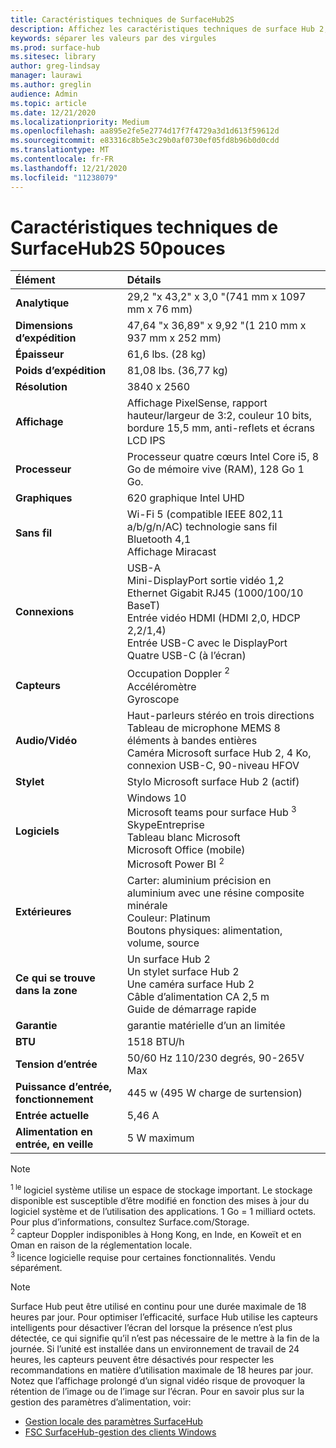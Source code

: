 ```yaml
---
title: Caractéristiques techniques de SurfaceHub2S
description: Affichez les caractéristiques techniques de surface Hub 2, dont le stylo, l’appareil photo et les spécifications de batteries mobiles facultatives.
keywords: séparer les valeurs par des virgules
ms.prod: surface-hub
ms.sitesec: library
author: greg-lindsay
manager: laurawi
ms.author: greglin
audience: Admin
ms.topic: article
ms.date: 12/21/2020
ms.localizationpriority: Medium
ms.openlocfilehash: aa895e2fe5e2774d17f7f4729a3d1d613f59612d
ms.sourcegitcommit: e83316c8b5e3c29b0af0730ef05fd8b96b0d0cdd
ms.translationtype: MT
ms.contentlocale: fr-FR
ms.lasthandoff: 12/21/2020
ms.locfileid: "11238079"
---
```

# Caractéristiques techniques de SurfaceHub2S 50pouces

|**Élément**|**Détails**|
|:------ |:--------- |
|**Analytique**| 29,2 "x 43,2" x 3,0 "(741 mm x 1097 mm x 76 mm) |
|**Dimensions d’expédition**| 47,64 "x 36,89" x 9,92 "(1 210 mm x 937 mm x 252 mm)|
|**Épaisseur**| 61,6 lbs. (28 kg) |
|**Poids d’expédition**| 81,08 lbs. (36,77 kg) |
|**Résolution**| 3840 x 2560 |
|**Affichage**| Affichage PixelSense, rapport hauteur/largeur de 3:2, couleur 10 bits, bordure 15,5 mm, anti-reflets et écrans LCD IPS |
|**Processeur**| Processeur quatre cœurs Intel Core i5, 8 Go de mémoire vive (RAM), 128 Go 1 Go. <sup></sup> |
|**Graphiques**| 620 graphique Intel UHD |
|**Sans fil**| Wi-Fi 5 (compatible IEEE 802,11 a/b/g/n/AC) technologie sans fil Bluetooth 4,1 <br> Affichage Miracast |
|**Connexions**| USB-A <br> Mini-DisplayPort sortie vidéo 1,2 <br> Ethernet Gigabit RJ45 (1000/100/10 BaseT) <br> Entrée vidéo HDMI (HDMI 2,0, HDCP 2,2/1,4) <br> Entrée USB-C avec le DisplayPort <br> Quatre USB-C (à l’écran) |
|**Capteurs**| Occupation Doppler <sup> 2</sup> <br> Accéléromètre <br> Gyroscope |
|**Audio/Vidéo**| Haut-parleurs stéréo en trois directions <br> Tableau de microphone MEMS 8 éléments à bandes entières <br> Caméra Microsoft surface Hub 2, 4 Ko, connexion USB-C, 90-niveau HFOV |
|**Stylet**| Stylo Microsoft surface Hub 2 (actif) |
|**Logiciels**| Windows 10 <br> Microsoft teams pour surface Hub <sup> 3</sup> <br> SkypeEntreprise <br> Tableau blanc Microsoft <br> Microsoft Office (mobile) <br> Microsoft Power BI <sup> 2</sup> |
|**Extérieures**| Carter: aluminium précision en aluminium avec une résine composite minérale <br> Couleur: Platinum <br> Boutons physiques: alimentation, volume, source |
|**Ce qui se trouve dans la zone**| Un surface Hub 2 <br> Un stylet surface Hub 2  <br> Une caméra surface Hub 2 <br> Câble d’alimentation CA 2,5 m <br> Guide de démarrage rapide |
|**Garantie**| garantie matérielle d’un an limitée |
|**BTU**| 1518 BTU/h |
|**Tension d’entrée**| 50/60 Hz 110/230 degrés, 90-265V Max |
|**Puissance d’entrée, fonctionnement**| 445 w (495 W charge de surtension) |
|**Entrée actuelle**| 5,46 A |
|**Alimentation en entrée, en veille**| 5 W maximum  |

> [!NOTE]
> <sup>1 le </sup> logiciel système utilise un espace de stockage important. Le stockage disponible est susceptible d’être modifié en fonction des mises à jour du logiciel système et de l’utilisation des applications. 1 Go = 1 milliard octets. Pour plus d’informations, consultez Surface.com/Storage. <br> <sup>2 </sup> capteur Doppler indisponibles à Hong Kong, en Inde, en Koweït et en Oman en raison de la réglementation locale.
<br> <sup>3 </sup> licence logicielle requise pour certaines fonctionnalités. Vendu séparément.<br> 

> [!NOTE]
> Surface Hub peut être utilisé en continu pour une durée maximale de 18 heures par jour. Pour optimiser l’efficacité, surface Hub utilise les capteurs intelligents pour désactiver l’écran del lorsque la présence n’est plus détectée, ce qui signifie qu’il n’est pas nécessaire de le mettre à la fin de la journée. Si l’unité est installée dans un environnement de travail de 24 heures, les capteurs peuvent être désactivés pour respecter les recommandations en matière d’utilisation maximale de 18 heures par jour. Notez que l’affichage prolongé d’un signal vidéo risque de provoquer la rétention de l’image ou de l’image sur l’écran. Pour en savoir plus sur la gestion des paramètres d’alimentation, voir:
>
> - [Gestion locale des paramètres SurfaceHub](local-management-surface-hub-settings.md)
> - [FSC SurfaceHub-gestion des clients Windows](https://docs.microsoft.com/windows/client-management/mdm/surfacehub-csp)